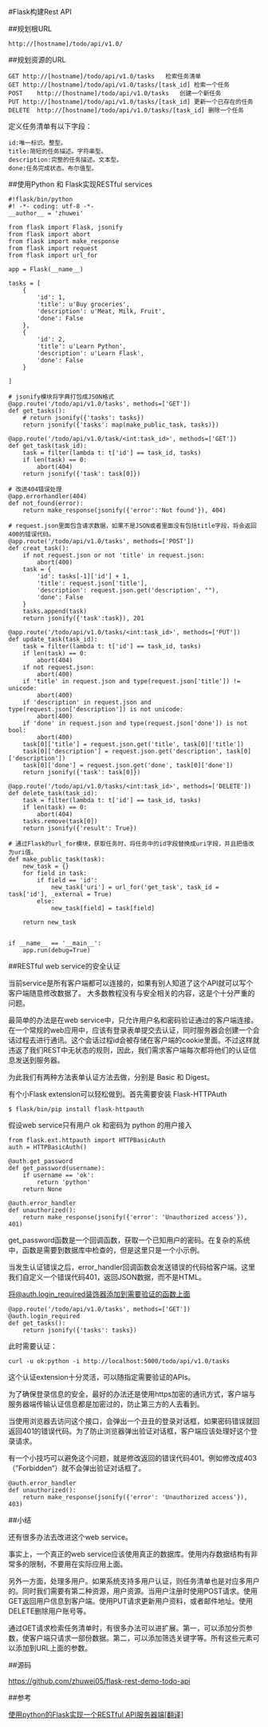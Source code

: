 #Flask构建Rest API

##规划根URL

	http://[hostname]/todo/api/v1.0/
	
##规划资源的URL

	GET	http://[hostname]/todo/api/v1.0/tasks	检索任务清单
	GET	http://[hostname]/todo/api/v1.0/tasks/[task_id]	检索一个任务
	POST	http://[hostname]/todo/api/v1.0/tasks	创建一个新任务
	PUT	http://[hostname]/todo/api/v1.0/tasks/[task_id]	更新一个已存在的任务
	DELETE	http://[hostname]/todo/api/v1.0/tasks/[task_id]	删除一个任务	
	

定义任务清单有以下字段：

	id:唯一标识。整型。
	title:简短的任务描述。字符串型。
	description:完整的任务描述。文本型。
	done:任务完成状态。布尔值型。
	
##使用Python 和 Flask实现RESTful services

	#!flask/bin/python
	#! -*- coding: utf-8 -*-
	__author__ = 'zhuwei'
	
	from flask import Flask, jsonify
	from flask import abort
	from flask import make_response
	from flask import request
	from flask import url_for
	
	app = Flask(__name__)
	
	tasks = [
	    {
	        'id': 1,
	        'title': u'Buy groceries',
	        'description': u'Meat, Milk, Fruit',
	        'done': False
	    },
	    {
	        'id': 2,
	        'title': u'Learn Python',
	        'description': u'Learn Flask',
	        'done': False
	    }
	
	]
	
	# jsonify模块将字典打包成JSON格式
	@app.route('/todo/api/v1.0/tasks', methods=['GET'])
	def get_tasks():
	    # return jsonify({'tasks': tasks})
	    return jsonify({'tasks': map(make_public_task, tasks)})
	
	@app.route('/todo/api/v1.0/task/<int:task_id>', methods=['GET'])
	def get_task(task_id):
	    task = filter(lambda t: t['id'] == task_id, tasks)
	    if len(task) == 0:
	        abort(404)
	    return jsonify({'task': task[0]})
	
	# 改进404错误处理
	@app.errorhandler(404)
	def not_found(error):
	    return make_response(jsonify({'error':'Not found'}), 404)
	
	# request.json里面包含请求数据，如果不是JSON或者里面没有包括title字段，将会返回400的错误代码。
	@app.route('/todo/api/v1.0/tasks', methods=['POST'])
	def creat_task():
	    if not request.json or not 'title' in request.json:
	        abort(400)
	    task = {
	        'id': tasks[-1]['id'] + 1,
	        'title': request.json['title'],
	        'description': request.json.get('description', ""),
	        'done': False
	    }
	    tasks.append(task)
	    return jsonify({'task':task}), 201
	
	@app.route('/todo/api/v1.0/tasks/<int:task_id>', methods=['PUT'])
	def update_task(task_id):
	    task = filter(lambda t: t['id'] == task_id, tasks)
	    if len(task) == 0:
	        abort(404)
	    if not request.json:
	        abort(400)
	    if 'title' in request.json and type(request.json['title']) != unicode:
	        abort(400)
	    if 'description' in request.json and type(request.json['description']) is not unicode:
	        abort(400)
	    if 'done' in request.json and type(request.json['done']) is not bool:
	        abort(400)
	    task[0]['title'] = request.json.get('title', task[0]['title'])
	    task[0]['description'] = request.json.get('description', task[0]['description'])
	    task[0]['done'] = request.json.get('done', task[0]['done'])
	    return jsonify({'task': task[0]})
	
	@app.route('/todo/api/v1.0/tasks/<int:task_id>', methods=['DELETE'])
	def delete_task(task_id):
	    task = filter(lambda t: t['id'] == task_id, tasks)
	    if len(task) == 0:
	        abort(404)
	    tasks.remove(task[0])
	    return jsonify({'result': True})
	
	# 通过Flask的url_for模块，获取任务时，将任务中的id字段替换成uri字段，并且把值改为uri值。
	def make_public_task(task):
	    new_task = {}
	    for field in task:
	        if field == 'id':
	            new_task['uri'] = url_for('get_task', task_id = task['id'], _external = True)
	        else:
	            new_task[field] = task[field]
	
	    return new_task
	
	
	if __name__ == '__main__':
	    app.run(debug=True)
	
	
##RESTful web service的安全认证

当前service是所有客户端都可以连接的，如果有别人知道了这个API就可以写个客户端随意修改数据了。 大多数教程没有与安全相关的内容，这是个十分严重的问题。

最简单的办法是在web service中，只允许用户名和密码验证通过的客户端连接。在一个常规的web应用中，应该有登录表单提交去认证，同时服务器会创建一个会话过程去进行通讯。这个会话过程id会被存储在客户端的cookie里面。不过这样就违返了我们REST中无状态的规则，因此，我们需求客户端每次都将他们的认证信息发送到服务器。

 为此我们有两种方法表单认证方法去做，分别是 Basic 和 Digest。

有个小Flask extension可以轻松做到。首先需要安装 Flask-HTTPAuth 

	$ flask/bin/pip install flask-httpauth
	
假设web service只有用户 ok 和密码为 python 的用户接入
	
	from flask.ext.httpauth import HTTPBasicAuth
	auth = HTTPBasicAuth()
	
	@auth.get_password
	def get_password(username):
	    if username == 'ok':
	        return 'python'
	    return None
	
	@auth.error_handler
	def unauthorized():
	    return make_response(jsonify({'error': 'Unauthorized access'}), 401)	
	    
get_password函数是一个回调函数，获取一个已知用户的密码。在复杂的系统中，函数是需要到数据库中检查的，但是这里只是一个小示例。

当发生认证错误之后，error_handler回调函数会发送错误的代码给客户端。这里我们自定义一个错误代码401，返回JSON数据，而不是HTML。

将@auth.login_required装饰器添加到需要验证的函数上面

	@app.route('/todo/api/v1.0/tasks', methods=['GET'])
	@auth.login_required
	def get_tasks():
    	return jsonify({'tasks': tasks})


此时需要认证：

	curl -u ok:python -i http://localhost:5000/todo/api/v1.0/tasks	
	
这个认证extension十分灵活，可以随指定需要验证的APIs。

为了确保登录信息的安全，最好的办法还是使用https加密的通讯方式，客户端与服务器端传输认证信息都是加密过的，防止第三方的人去看到。

当使用浏览器去访问这个接口，会弹出一个丑丑的登录对话框，如果密码错误就回返回401的错误代码。为了防止浏览器弹出验证对话框，客户端应该处理好这个登录请求。

有一个小技巧可以避免这个问题，就是修改返回的错误代码401。例如修改成403（”Forbidden“）就不会弹出验证对话框了。

	@auth.error_handler
	def unauthorized():
    	return make_response(jsonify({'error': 'Unauthorized access'}), 403)	
	
##小结

还有很多办法去改进这个web service。

事实上，一个真正的web service应该使用真正的数据库。使用内存数据结构有非常多的限制，不要用在实际应用上面。

另外一方面，处理多用户。如果系统支持多用户认证，则任务清单也是对应多用户的。同时我们需要有第二种资源，用户资源。当用户注册时使用POST请求。使用GET返回用户信息到客户端。使用PUT请求更新用户资料，或者邮件地址。使用DELETE删除用户账号等。

通过GET请求检索任务清单时，有很多办法可以进扩展。第一，可以添加分页参数，使客户端只请求一部份数据。第二，可以添加筛选关键字等。所有这些元素可以添加到URL上面的参数。

##源码

<https://github.com/zhuwei05/flask-rest-demo-todo-api>

##参考

[使用python的Flask实现一个RESTful API服务器端[翻译]](http://www.cnblogs.com/vovlie/p/4178077.html)	
	
